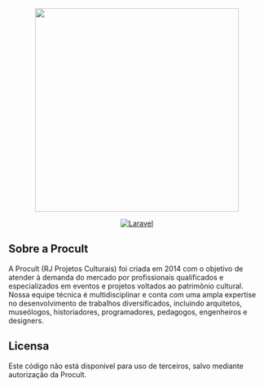 <p align="center">
    <a href="https://www.rjprocult.com/" target="_blank">
        <img src="https://www.rjprocult.com/wp-content/uploads/2019/12/PROCULT4.png" width="400">
    </a>
</p>

<p align="center">
    <a href="https://laravel.com/">
        <img src="https://img.shields.io/badge/laravel%20-%23323330.svg?&style=for-the-badge&logo=laravel&logoColor=f05340&color=6C6C6C&style=flat" alt="Laravel">
    </a>
</p>

## Sobre a Procult

A Procult (RJ Projetos Culturais) foi criada em 2014 com o objetivo de atender à demanda do mercado por profissionais qualificados e especializados em eventos e projetos voltados ao patrimônio cultural. Nossa equipe técnica é multidisciplinar e conta com uma ampla expertise no desenvolvimento de trabalhos diversificados, incluindo arquitetos, museólogos, historiadores, programadores, pedagogos, engenheiros e designers.

## Licensa

Este código não está disponível para uso de terceiros, salvo mediante autorização da Procult.
